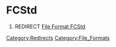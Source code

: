 # FCStd

1.  REDIRECT [File Format FCStd](File_Format_FCStd.md)



[Category:Redirects](Category:Redirects.md) [Category:File\_Formats](Category:File_Formats.md)
